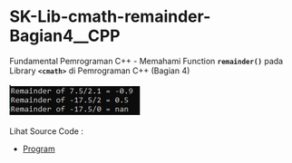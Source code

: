 # SK-Lib-cmath-remainder-Bagian4__CPP
Fundamental Pemrograman C++ - Memahami Function <code><b>remainder()</b></code> pada Library <code><b>&lt;cmath></b></code> di Pemrograman C++ (Bagian 4)<br><br>
<img src="https://github.com/RizkyKhapidsyah/SK-Lib-cmath-remainder-Bagian4__CPP/blob/master/SK-Lib-cmath-remainder-Bagian4__CPP/result/001.PNG"><br><br>
Lihat Source Code : <br>
- <a href="https://github.com/RizkyKhapidsyah/SK-Lib-cmath-remainder-Bagian4__CPP/blob/master/SK-Lib-cmath-remainder-Bagian4__CPP/Source.cpp">Program</a>
